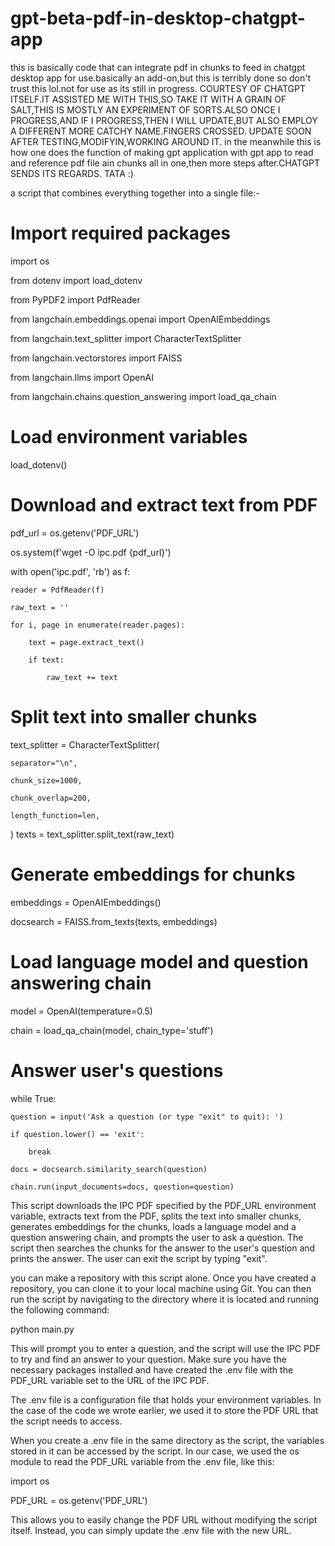 # gpt-beta-pdf-in-desktop-chatgpt-app
this is basically code that can integrate pdf in chunks to feed in chatgpt desktop app for use.basically an add-on,but this is terribly done so don't trust this lol.not for use as its still in progress. COURTESY OF CHATGPT ITSELF.IT ASSISTED ME WITH THIS,SO TAKE IT WITH A GRAIN OF SALT,THIS IS MOSTLY AN EXPERIMENT OF SORTS.ALSO ONCE I PROGRESS,AND IF I PROGRESS,THEN I WILL UPDATE,BUT ALSO EMPLOY A DIFFERENT MORE CATCHY NAME.FINGERS CROSSED. UPDATE SOON AFTER TESTING,MODIFYIN,WORKING AROUND IT. in the meanwhile this is how one does the function of making gpt application with gpt app to read and reference pdf file ain chunks all in one,then more steps after.CHATGPT SENDS ITS REGARDS. TATA :)

a script that combines everything together into a single file:-


# Import required packages

import os

from dotenv import load_dotenv

from PyPDF2 import PdfReader

from langchain.embeddings.openai import OpenAIEmbeddings

from langchain.text_splitter import CharacterTextSplitter

from langchain.vectorstores import FAISS

from langchain.llms import OpenAI

from langchain.chains.question_answering import load_qa_chain

# Load environment variables
load_dotenv()


# Download and extract text from PDF

pdf_url = os.getenv('PDF_URL')

os.system(f'wget -O ipc.pdf {pdf_url}')

with open('ipc.pdf', 'rb') as f:

    reader = PdfReader(f)
    
    raw_text = ''
    
    for i, page in enumerate(reader.pages):
    
        text = page.extract_text()
        
        if text:
        
            raw_text += text
            

# Split text into smaller chunks

text_splitter = CharacterTextSplitter(

    separator="\n",
    
    chunk_size=1000,
    
    chunk_overlap=200,
    
    length_function=len,
  
)
texts = text_splitter.split_text(raw_text)


# Generate embeddings for chunks

embeddings = OpenAIEmbeddings()

docsearch = FAISS.from_texts(texts, embeddings)

# Load language model and question answering chain

model = OpenAI(temperature=0.5)

chain = load_qa_chain(model, chain_type='stuff')

# Answer user's questions

while True:

    question = input('Ask a question (or type "exit" to quit): ')
    
    if question.lower() == 'exit':
    
        break
        
    docs = docsearch.similarity_search(question)
    
    chain.run(input_documents=docs, question=question)


This script downloads the IPC PDF specified by the PDF_URL environment variable, extracts text from the PDF, splits the text into smaller chunks, generates embeddings for the chunks, loads a language model and a question answering chain, and prompts the user to ask a question. The script then searches the chunks for the answer to the user's question and prints the answer. The user can exit the script by typing "exit".

you can make a repository with this script alone. Once you have created a repository, you can clone it to your local machine using Git. You can then run the script by navigating to the directory where it is located and running the following command:


python main.py

This will prompt you to enter a question, and the script will use the IPC PDF to try and find an answer to your question. Make sure you have the necessary packages installed and have created the .env file with the PDF_URL variable set to the URL of the IPC PDF.

The .env file is a configuration file that holds your environment variables. In the case of the code we wrote earlier, we used it to store the PDF URL that the script needs to access.

When you create a .env file in the same directory as the script, the variables stored in it can be accessed by the script. In our case, we used the os module to read the PDF_URL variable from the .env file, like this:

import os

PDF_URL = os.getenv('PDF_URL')


This allows you to easily change the PDF URL without modifying the script itself. Instead, you can simply update the .env file with the new URL.
